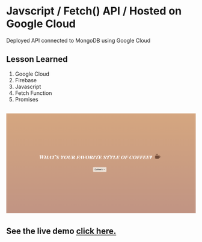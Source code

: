 # Javscript / Fetch() API / Hosted on Google Cloud 

Deployed API connected to MongoDB using Google Cloud 

## Lesson Learned

1. Google Cloud
2. Firebase
3. Javascript
4. Fetch Function
5. Promises

## ![screen shot](./img/screenshot.png)

## See the live demo [click here.](https://fetch-coffee-api.web.app)
